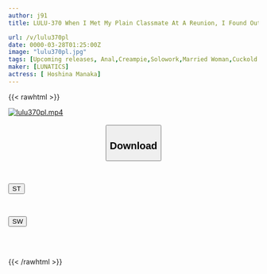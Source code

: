 ```yaml
---
author: j91
title: LULU-370 When I Met My Plain Classmate At A Reunion, I Found Out She Was Now A Big-assed, Beautiful, Perverted Wife Who Was So Into Anal Sex That She Had Been Saving It For Me, So We Had Raw, Anal Creampie Sex Until The Morning.

url: /v/lulu370pl
date: 0000-03-28T01:25:00Z
image: "lulu370pl.jpg"
tags: [Upcoming releases, Anal,Creampie,Solowork,Married Woman,Cuckold	]
maker: [LUNATICS]
actress: [ Hoshina Manaka]
---
```



{{< rawhtml >}}

<div class="video" data-videoid="pending_link.html">
    <a href="javascript:;">
        <img src="/v/lulu370pl/lulu370pl.jpg" width="WIDTH" height="HEIGHT" alt="lulu370pl.mp4" loading="lazy">
    </a>
</div>

<script type="text/javascript" src="https://j91.asia/asset/on-demand-pend.js"></script>

<br>
  <link rel="stylesheet" href="https://j91.asia/asset/bs5.css">
  
  <center>
  <button class="btn btn-primary" type="button" data-bs-toggle="collapse" data-bs-target=".multi-collapse" aria-expanded="false" aria-controls="multiCollapseExample1 multiCollapseExample2"><h2>Download</h2></button></center>
</p>
<div class="row">
  <div class="col">
    <div class="collapse multi-collapse" id="multiCollapseExample1">
      <div class="card card-body">
	      	      <br>
<div class="buttons">  
<p><a href="https://j91.asia/pending_link.html" target="_blank"><button class="btn-hover color-3"><i class="fa fa-download"></i> ST</button></a></p></div>
    </div>
  </div>
</div>
  <div class="col">
    <div class="collapse multi-collapse" id="multiCollapseExample2">
      <div class="card card-body">
	      <br>
<div class="buttons">
<p><a href="https://j91.asia/pending_link.html" target="_blank"><button class="btn-hover color-2"><i class="fa fa-download"></i> SW</button></a></p></div>
<br><br>
      </div>
    </div>
  </div>
</div>

{{< /rawhtml >}}